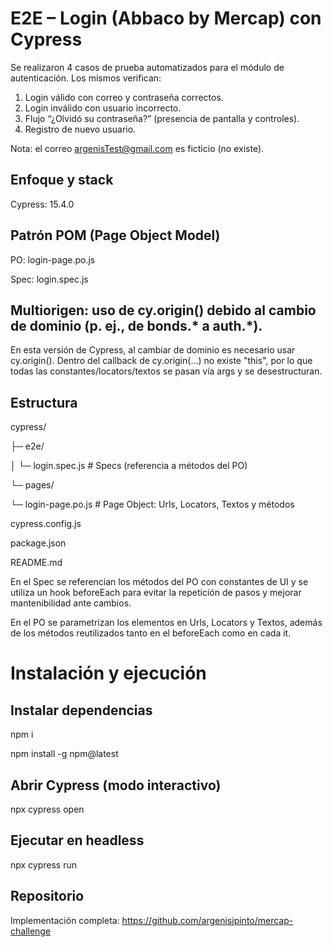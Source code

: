 # E2E – Login (Abbaco by Mercap) con Cypress

Se realizaron 4 casos de prueba automatizados para el módulo de autenticación. Los mismos verifican:

1. Login válido con correo y contraseña correctos.
2. Login inválido con usuario incorrecto.
3. Flujo “¿Olvidó su contraseña?” (presencia de pantalla y controles).
4. Registro de nuevo usuario.

Nota: el correo argenisTest@gmail.com es ficticio (no existe).

## Enfoque y stack

Cypress: 15.4.0

## Patrón POM (Page Object Model)

PO: login-page.po.js

Spec: login.spec.js

## Multiorigen: uso de cy.origin() debido al cambio de dominio (p. ej., de bonds.* a auth.*).

En esta versión de Cypress, al cambiar de dominio es necesario usar cy.origin(). Dentro del callback de cy.origin(...) no existe "this", por lo que todas las constantes/locators/textos se pasan vía args y se desestructuran.

## Estructura

cypress/

├─ e2e/

│  └─ login.spec.js            # Specs (referencia a métodos del PO)

└─ pages/

   └─ login-page.po.js         # Page Object: Urls, Locators, Textos y métodos
   
cypress.config.js

package.json

README.md



En el Spec se referencian los métodos del PO con constantes de UI y se utiliza un hook beforeEach para evitar la repetición de pasos y mejorar mantenibilidad ante cambios.

En el PO se parametrizan los elementos en Urls, Locators y Textos, además de los métodos reutilizados tanto en el beforeEach como en cada it.

# Instalación y ejecución
## Instalar dependencias

npm i

npm install -g npm@latest

## Abrir Cypress (modo interactivo)
npx cypress open

## Ejecutar en headless
npx cypress run

## Repositorio

Implementación completa:
https://github.com/argenisjpinto/mercap-challenge
